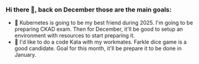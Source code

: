 ### Hi there 👋, back on December those are the main goals:

- 🌱 Kubernetes is going to be my best friend during 2025. I'm going to be preparing CKAD exam. Then for December, it'll be good to setup an environment with resources to start preparing it.
- 🔭 I'd like to do a code Kata with my workmates. Farkle dice game is a good candidate. Goal for this month, it'll be prepare it to be done in January.


<!--
**chintoz/chintoz** is a ✨ _special_ ✨ repository because its `README.md` (this file) appears on your GitHub profile.

Here are some ideas to get you started:

- 🔭 I’m currently working on ...
- 🌱 I’m currently learning ...
- 👯 I’m looking to collaborate on ...
- 🤔 I’m looking for help with ...
- 💬 Ask me about ...
- 📫 How to reach me: ...
- 😄 Pronouns: ...
- ⚡ Fun fact: ...
-->
